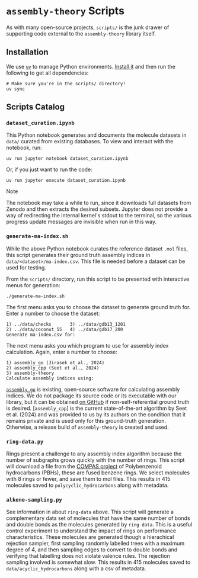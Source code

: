 # `assembly-theory` Scripts

As with many open-source projects, `scripts/` is the junk drawer of supporting code external to the `assembly-theory` library itself.


## Installation

We use [`uv`](https://docs.astral.sh/uv/) to manage Python environments. [Install it](https://docs.astral.sh/uv/getting-started/installation/) and then run the following to get all dependencies:

```shell
# Make sure you're in the scripts/ directory!
uv sync
```


## Scripts Catalog

### `dataset_curation.ipynb`

This Python notebook generates and documents the molecule datasets in `data/` curated from existing databases.
To view and interact with the notebook, run:

```shell
uv run jupyter notebook dataset_curation.ipynb
```

Or, if you just want to run the code:

```shell
uv run jupyter execute dataset_curation.ipynb
```

> [!NOTE]
> The notebook may take a while to run, since it downloads full datasets from Zenodo and then extracts the desired subsets. 
> Jupyter does not provide a way of redirecting the internal kernel's stdout to the terminal, so the various progress update messages are invisible when run in this way.


### `generate-ma-index.sh`

While the above Python notebook curates the reference dataset `.mol` files, this script generates their ground truth assembly indices in `data/<dataset>/ma-index.csv`.
This file is needed before a dataset can be used for testing.

From the `scripts/` directory, run this script to be presented with interactive menus for generation:

```shell
./generate-ma-index.sh
```

The first menu asks you to choose the dataset to generate ground truth for.
Enter a number to choose the dataset:

```shell
1) ../data/checks       3) ../data/gdb13_1201
2) ../data/coconut_55   4) ../data/gdb17_200
Generate ma-index.csv for: 
```

The next menu asks you which program to use for assembly index calculation.
Again, enter a number to choose:

```shell
1) assembly_go (Jirasek et al., 2024)
2) assembly_cpp (Seet et al., 2024)
3) assembly-theory
Calculate assembly indices using: 
```

[`assembly_go`](https://github.com/croningp/assembly_go) is existing, open-source software for calculating assembly indices.
We do not package its source code or its executable with our library, but it can be obtained [on GitHub](https://github.com/croningp/assembly_go) if non-self-referential ground truth is desired.
[`assembly_cpp`] is the current state-of-the-art algorithm by Seet et al. (2024) and was provided to us by its authors on the condition that it remains private and is used only for this ground-truth generation.
Otherwise, a release build of `assembly-theory` is created and used.

### `ring-data.py`

Rings present a challenge to any assembly index algorithm because the number of subgraphs grows quickly with the number of rings. This script will download a file from the [COMPAS project](https://pubs.rsc.org/en/content/articlehtml/2024/cp/d4cp01027b) of Polybenzenoid hydrocarbons (PBHs), these are fused benzene rings. We select molecules with 8 rings or fewer, and save them to mol files. This results in 415 molecules saved to `polycyclic_hydrocarbons` along with metadata. 

### `alkene-sampling.py`
See information in about `ring-data` above. This script will generate a complementary data set of molecules that have the same number of bonds and double bonds as the molecules generated by `ring data`. This is a useful control experiment to understand the impact of rings on performance characteristics. These molecules are generated though a hierachical rejection sampler, first sampling randomly labelled trees with a maximum degree of 4, and then sampling edges to convert to double bonds and verifying that labelling does not violate valence rules. The rejection sampling involved is somewhat slow. This results in 415 molecules saved to `data/acyclic_hydrocarbons` along with a csv of metadata. 
